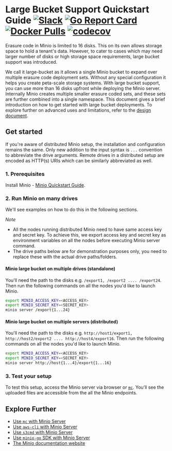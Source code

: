# Large Bucket Support Quickstart Guide [![Slack](https://slack.minio.io/slack?type=svg)](https://slack.minio.io) [![Go Report Card](https://goreportcard.com/badge/minio/minio)](https://goreportcard.com/report/minio/minio) [![Docker Pulls](https://img.shields.io/docker/pulls/minio/minio.svg?maxAge=604800)](https://hub.docker.com/r/minio/minio/) [![codecov](https://codecov.io/gh/minio/minio/branch/master/graph/badge.svg)](https://codecov.io/gh/minio/minio)

Erasure code in Minio is limited to 16 disks. This on its own allows storage space to hold a tenant's data. However, to cater to cases which may need larger number of disks or high storage space requirements, large bucket support was introduced.

We call it large-bucket as it allows a single Minio bucket to expand over multiple erasure code deployment sets. Without any special configuration it helps you create peta-scale storage systems. With large bucket support, you can use more than 16 disks upfront while deploying the Minio server. Internally Minio creates multiple smaller erasure coded sets, and these sets are further combined into a single namespace. This document gives a brief introduction on how to get started with large bucket deployments. To explore further on advanced uses and limitations, refer to the [design document](https://github.com/minio/minio/blob/master/docs/large-bucket/DESIGN.md).

## Get started
If you're aware of distributed Minio setup, the installation and configuration remains the same. Only new addition to the input syntax is `...` convention to abbreviate the drive arguments. Remote drives in a distributed setup are encoded as HTTP(s) URIs which can be similarly abbreviated as well.

### 1. Prerequisites
Install Minio - [Minio Quickstart Guide](https://docs.minio.io/docs/minio-quickstart-guide).

### 2. Run Minio on many drives
We'll see examples on how to do this in the following sections.

*Note*

- All the nodes running distributed Minio need to have same access key and secret key. To achieve this, we export access key and secret key as environment variables on all the nodes before executing Minio server command.
- The drive paths below are for demonstration purposes only, you need to replace these with the actual drive paths/folders.

#### Minio large bucket on multiple drives (standalone)
You'll need the path to the disks e.g. `/export1, /export2 .... /export24`. Then run the following commands on all the nodes you'd like to launch Minio.

```sh
export MINIO_ACCESS_KEY=<ACCESS_KEY>
export MINIO_SECRET_KEY=<SECRET_KEY>
minio server /export{1...24}
```

#### Minio large bucket on multiple servers (distributed)
You'll need the path to the disks e.g. `http://host1/export1, http://host2/export2 .... http://host4/export16`. Then run the following commands on all the nodes you'd like to launch Minio.

```sh
export MINIO_ACCESS_KEY=<ACCESS_KEY>
export MINIO_SECRET_KEY=<SECRET_KEY>
minio server http://host{1...4}/export{1...16}
```

### 3. Test your setup
To test this setup, access the Minio server via browser or [`mc`](https://docs.minio.io/docs/minio-client-quickstart-guide). You’ll see the uploaded files are accessible from the all the Minio endpoints.

## Explore Further
- [Use `mc` with Minio Server](https://docs.minio.io/docs/minio-client-quickstart-guide)
- [Use `aws-cli` with Minio Server](https://docs.minio.io/docs/aws-cli-with-minio)
- [Use `s3cmd` with Minio Server](https://docs.minio.io/docs/s3cmd-with-minio)
- [Use `minio-go` SDK with Minio Server](https://docs.minio.io/docs/golang-client-quickstart-guide)
- [The Minio documentation website](https://docs.minio.io)
